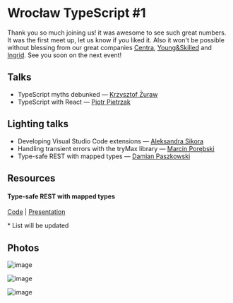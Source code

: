 # Wrocław TypeScript #1

Thank you so much joining us! it was awesome to see such great numbers. It was the first meet up, let us know if you liked it. Also it won't be possible without blessing from our great companies [Centra](https://www.centra.com/), [Young&Skilled](https://www.youngskilled.com/#start) and [Ingrid](https://www.ingrid.com/). See you soon on the next event!

## Talks

- TypeScript myths debunked — [Krzysztof Żuraw](https://github.com/krzysztofzuraw)
- TypeScript with React — [Piotr Pietrzak](https://github.com/hasparus)

## Lighting talks

- Developing Visual Studio Code extensions — [Aleksandra Sikora](https://github.com/blackdahila)
- Handling transient errors with the tryMax library — [Marcin Porębski](https://github.com/marcinporebski)
- Type-safe REST with mapped types — [Damian Paszkowski](https://github.com/paszkowskiDamian)

## Resources

#### Type-safe REST with mapped types

[Code](https://github.com/paszkowskiDamian/ts-api/tree/master) | [Presentation](https://github.com/paszkowskiDamian/mapped-types-presentation)

\* List will be updated

## Photos

![image](https://user-images.githubusercontent.com/15217169/52047763-026cc080-254a-11e9-9364-52dfe15fcaf2.png)

![image](https://user-images.githubusercontent.com/15217169/52047808-1ca69e80-254a-11e9-94ea-68a866df46b3.png)

![image](https://user-images.githubusercontent.com/15217169/52047849-3647e600-254a-11e9-9b52-1426985245c2.png)
